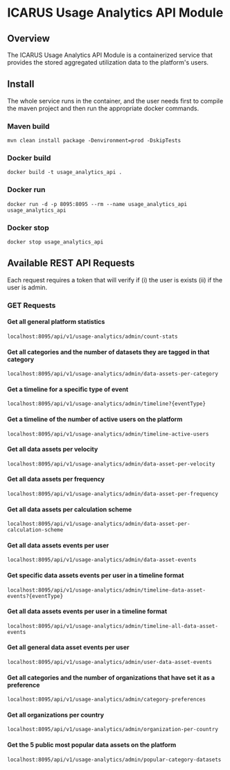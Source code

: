 # ICARUS Usage Analytics API Module
## Overview
The ICARUS Usage Analytics API Module is a containerized service that provides the stored aggregated utilization data to the platform's users. 

## Install
The whole service runs in the container, and the user needs first to compile the maven project and then run the appropriate docker commands.

### Maven build
```
mvn clean install package -Denvironment=prod -DskipTests
```

### Docker build
```
docker build -t usage_analytics_api .
```

### Docker run
```
docker run -d -p 8095:8095 --rm --name usage_analytics_api usage_analytics_api
```

### Docker stop
```
docker stop usage_analytics_api
```

## Available REST API Requests
Each request requires a token that will verify if (i) the user is exists (ii) if the user is admin.
### GET Requests

#### Get all general platform statistics
```
localhost:8095/api/v1/usage-analytics/admin/count-stats
```

#### Get all categories and the number of datasets they are tagged in that category
```
localhost:8095/api/v1/usage-analytics/admin/data-assets-per-category
```

#### Get a timeline for a specific type of event
```
localhost:8095/api/v1/usage-analytics/admin/timeline?{eventType}
```

#### Get a timeline of the number of active users on the platform
```
localhost:8095/api/v1/usage-analytics/admin/timeline-active-users
```

#### Get all data assets per velocity
```
localhost:8095/api/v1/usage-analytics/admin/data-asset-per-velocity
```

#### Get all data assets per frequency
```
localhost:8095/api/v1/usage-analytics/admin/data-asset-per-frequency
```

#### Get all data assets per calculation scheme
```
localhost:8095/api/v1/usage-analytics/admin/data-asset-per-calculation-scheme
```

#### Get all data assets events per user
```
localhost:8095/api/v1/usage-analytics/admin/data-asset-events
```

#### Get specific data assets events per user in a timeline format
```
localhost:8095/api/v1/usage-analytics/admin/timeline-data-asset-events?{eventType}
```

#### Get all data assets events per user in a timeline format
```
localhost:8095/api/v1/usage-analytics/admin/timeline-all-data-asset-events
```

#### Get all general data asset events per user
```
localhost:8095/api/v1/usage-analytics/admin/user-data-asset-events
```

#### Get all categories and the number of organizations that have set it as a preference
```
localhost:8095/api/v1/usage-analytics/admin/category-preferences
```

#### Get all organizations per country
```
localhost:8095/api/v1/usage-analytics/admin/organization-per-country
```

#### Get the 5 public most popular data assets on the platform
```
localhost:8095/api/v1/usage-analytics/admin/popular-category-datasets
```